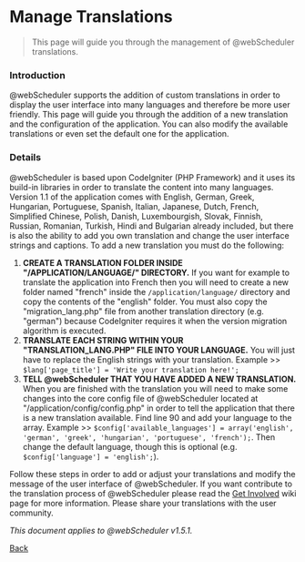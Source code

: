 # Manage Translations 

> This page will guide you through the management of @webScheduler translations.

### Introduction 
@webScheduler supports the addition of custom translations in order to display the user interface into many languages and therefore be more user friendly. This page will guide you through the addition of a new translation and the configuration of the application. You can also modify the available translations or even set the default one for the application.

### Details 
@webScheduler is based upon CodeIgniter (PHP Framework) and it uses its build-in libraries in order to translate the content into many languages. Version 1.1 of the application comes with English, German, Greek, Hungarian, Portuguese, Spanish, Italian, Japanese, Dutch, French, Simplified Chinese, Polish, Danish, Luxembourgish, Slovak, Finnish, Russian, Romanian, Turkish, Hindi and Bulgarian already included, but there is also the ability to add you own translation and change the user interface strings and captions. To add a new translation you must do the following:

  1. **CREATE A TRANSLATION FOLDER INSIDE "/APPLICATION/LANGUAGE/" DIRECTORY.** If you want for example to translate the application into French then you will need to create a new folder named "french" inside the `/application/language/` directory and copy the contents of the "english" folder. You must also copy the "migration_lang.php" file from another translation directory (e.g. "german") because CodeIgniter requires it when the version migration algorithm is executed.
  2. **TRANSLATE EACH STRING WITHIN YOUR "TRANSLATION_LANG.PHP" FILE INTO YOUR LANGUAGE.** You will just have to replace the English strings with your translation. Example >> `$lang['page_title'] = 'Write your translation here!';`
  3. **TELL @webScheduler THAT YOU HAVE ADDED A NEW TRANSLATION.** When you are finished with the translation you will need to make some changes into the core config file of @webScheduler located at "/application/config/config.php" in order to tell the application that there is a new translation available. Find line 90 and add your language to the array. Example >> `$config['available_languages'] = array('english', 'german', 'greek', 'hungarian', 'portuguese', 'french');`. Then change the default language, though this is optional (e.g.` $config['language'] = 'english';`).

Follow these steps in order to add or adjust your translations and modify the message of the user interface of @webScheduler. If you want contribute to the translation process of @webScheduler please read the [Get Involved](https://github.com/alextselegidis/@webScheduler/wiki/Get-Involved!) wiki page for more information. Please share your translations with the user community. 

*This document applies to @webScheduler v1.5.1.*

[Back](readme.md)
